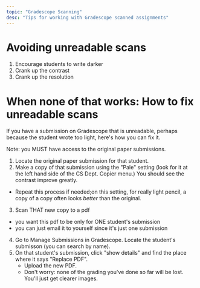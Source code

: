 ```yaml
---
topic: "Gradescope Scanning"
desc: "Tips for working with Gradescope scanned assignments"
---
```


# Avoiding unreadable scans

1.  Encourage students to write darker
2.  Crank up the contrast
3.  Crank up the resolution

# When none of that works: How to fix unreadable scans

If you have a submission on Gradescope that is unreadable, 
perhaps because the student wrote too light, here's how you can fix it.

Note: you MUST have access to the original paper submissions.

1.  Locate the original paper submission for that student.
2.  Make a copy of that submission using the "Pale" setting (look for it at the left hand side of the CS Dept. Copier menu.)
   You should see the contrast improve greatly.
   * Repeat this process if needed;on this setting, for really light pencil, 
     a copy of a copy often looks *better* than the original.
3.  Scan THAT new copy to a pdf
   * you want this pdf to be only for ONE student's submission
   * you can just email it to yourself since it's just one submission
4. Go to Manage Submissions in Gradescope.  Locate the student's submisson (you can search by name).
5. On that student's submission, click "show details" and find the place where it says "Replace PDF".
   * Upload the new PDF.
   * Don't worry: none of the grading you've done so far will be lost.  You'll just get clearer images.



